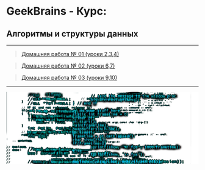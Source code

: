 # GeekBrains - Курс:
## Алгоритмы и структуры данных
-------------------------------
> [Домашняя работа № 01 (уроки 2,3,4)](Homework_01)

> [Домашняя работа № 02 (уроки 6,7)](Homework_02)

> [Домашняя работа № 03 (уроки 9,10)](Homework_03)
-------------------------------
![Screenshot](BackGround_02.png "Алгоритмы и структуры данных")
